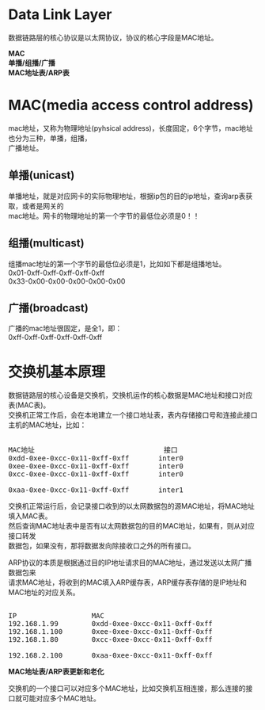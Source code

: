# Data Link Layer  
数据链路层的核心协议是以太网协议，协议的核心字段是MAC地址。    
  
**MAC**  
**单播/组播/广播**  
**MAC地址表/ARP表**  
  
# MAC(media access control address)      
mac地址，又称为物理地址(pyhsical address)，长度固定，6个字节，mac地址也分为三种，单播，组播，    
广播地址。        
      
## 单播(unicast)      
单播地址，就是对应网卡的实际物理地址，根据ip包的目的ip地址，查询arp表获取，或者是网关的      
mac地址。网卡的物理地址的第一个字节的最低位必须是0！！        
      
## 组播(multicast)      
组播mac地址的第一个字节的最低位必须是1，比如如下都是组播地址。        
0x01-0xff-0xff-0xff-0xff-0xff        
0x33-0x00-0x00-0x00-0x00-0x00        
      
## 广播(broadcast)      
广播的mac地址很固定，是全1，即：        
0xff-0xff-0xff-0xff-0xff-0xff        
    
# 交换机基本原理    
数据链路层的核心设备是交换机，交换机运作的核心数据是MAC地址和接口对应表(MAC表)。    
交换机正常工作后，会在本地建立一个接口地址表，表内存储接口号和连接此接口  
主机的MAC地址，比如：    
<pre>  
MAC地址								接口      
0xdd-0xee-0xcc-0x11-0xff-0xff		inter0  
0xee-0xee-0xcc-0x11-0xff-0xff       inter0  
0xcc-0xee-0xcc-0x11-0xff-0xff		inter0              
  
0xaa-0xee-0xcc-0x11-0xff-0xff		inter1  
</pre>  
交换机正常运行后，会记录接口收到的以太网数据包的源MAC地址，将MAC地址填入MAC表。  
然后查询MAC地址表中是否有以太网数据包的目的MAC地址，如果有，则从对应接口转发  
数据包，如果没有，那将数据发向除接收口之外的所有接口。  
  
  
ARP协议的本质是根据通过目的IP地址请求目的MAC地址，通过发送以太网广播数据包来  
请求MAC地址，将收到的MAC填入ARP缓存表，ARP缓存表存储的是IP地址和MAC地址的对应关系。  
<pre>  
IP					MAC									   
192.168.1.99		0xdd-0xee-0xcc-0x11-0xff-0xff		  
192.168.1.100		0xee-0xee-0xcc-0x11-0xff-0xff         
192.168.1.80		0xcc-0xee-0xcc-0x11-0xff-0xff		             
  
192.168.2.100		0xaa-0xee-0xcc-0x11-0xff-0xff		  
</pre>  
  
**MAC地址表/ARP表更新和老化**   
  
交换机的一个接口可以对应多个MAC地址，比如交换机互相连接，那么连接的接口就可能对应多个MAC地址。    
